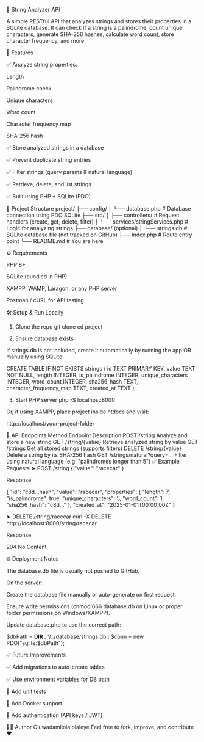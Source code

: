 📘 String Analyzer API

A simple RESTful API that analyzes strings and stores their properties in a SQLite database.
It can check if a string is a palindrome, count unique characters, generate SHA-256 hashes, calculate word count, store character frequency, and more.

🚀 Features

✅ Analyze string properties:

Length

Palindrome check

Unique characters

Word count

Character frequency map

SHA-256 hash

✅ Store analyzed strings in a database

✅ Prevent duplicate string entries

✅ Filter strings (query params & natural language)

✅ Retrieve, delete, and list strings

✅ Built using PHP + SQLite (PDO)

📂 Project Structure
project/
├── config/
│   └── database.php          # Database connection using PDO SQLite
├── src/
│   ├── controllers/          # Request handlers (create, get, delete, filter)
│   └── services/stringServices.php  # Logic for analyzing strings
├── database/ (optional)
│   └── strings.db            # SQLite database file (not tracked on GitHub)
├── index.php                 # Route entry point
└── README.md                 # You are here

⚙️ Requirements

PHP 8+

SQLite (bundled in PHP)

XAMPP, WAMP, Laragon, or any PHP server

Postman / cURL for API testing


🛠️ Setup & Run Locally

1. Clone the repo
git clone <your-repository-url>
cd project

2. Ensure database exists

If strings.db is not included, create it automatically by running the app OR manually using SQLite:

CREATE TABLE IF NOT EXISTS strings (
    id TEXT PRIMARY KEY,
    value TEXT NOT NULL,
    length INTEGER,
    is_palindrome INTEGER,
    unique_characters INTEGER,
    word_count INTEGER,
    sha256_hash TEXT,
    character_frequency_map TEXT,
    created_at TEXT
);

3. Start PHP server
php -S localhost:8000


Or, if using XAMPP, place project inside htdocs and visit:

http://localhost/your-project-folder

📡 API Endpoints
Method	Endpoint	Description
POST	/string	Analyze and store a new string
GET	/string/{value}	Retrieve analyzed string by value
GET	/strings	Get all stored strings (supports filters)
DELETE	/string/{value}	Delete a string by its SHA-256 hash
GET	/strings/natural?query=...	Filter using natural language (e.g. "palindromes longer than 5")
✅ Example Requests
➤ POST /string
{
  "value": "racecar"
}


Response:

{
  "id": "c8d...hash",
  "value": "racecar",
  "properties": {
    "length": 7,
    "is_palindrome": true,
    "unique_characters": 5,
    "word_count": 1,
    "sha256_hash": "c8d..."
  },
  "created_at": "2025-01-01T00:00:00Z"
}

➤ DELETE /string/racecar
curl -X DELETE http://localhost:8000/string/racecar


Response:

204 No Content

🌐 Deployment Notes

The database.db file is usually not pushed to GitHub.

On the server:

Create the database file manually or auto-generate on first request.

Ensure write permissions (chmod 666 database.db on Linux or proper folder permissions on Windows/XAMPP).

Update database.php to use the correct path:

$dbPath = __DIR__ . '/../database/strings.db';
$conn = new PDO("sqlite:$dbPath");

✅ Future Improvements

✅ Add migrations to auto-create tables

✅ Use environment variables for DB path

🚀 Add unit tests

🚀 Add Docker support

🚀 Add authentication (API keys / JWT)


👨‍💻 Author
Oluwadamilola olaleye
Feel free to fork, improve, and contribute ❤️